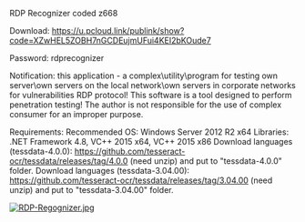 RDP Recognizer coded z668

Download: https://u.pcloud.link/publink/show?code=XZwHEL5ZOBH7nGCDEujmUFui4KEI2bKOude7

Password: rdprecognizer




Notification: this application - a complex\utility\program for testing own server\own servers on the local network\own servers in corporate networks 
for vulnerabilities RDP protocol! This software is a tool designed to perform penetration testing!
The author is not responsible for the use of complex consumer for an improper purpose.


Requirements:
Recommended OS: Windows Server 2012 R2 x64
Libraries: .NET Framework 4.8, VC++ 2015 x64, VC++ 2015 x86
Download languages (tessdata-4.0.0): https://github.com/tesseract-ocr/tessdata/releases/tag/4.0.0 (need unzip) and put to "tessdata-4.0.0" folder.
Download languages (tessdata-3.04.00): https://github.com/tesseract-ocr/tessdata/releases/tag/3.04.00  (need unzip) and put to "tessdata-3.04.00" folder.

<a href="https://radikal.host/i/2W5JbW"><img src="https://e.radikal.host/2025/02/11/RDP-Regognizer.jpg" alt="RDP-Regognizer.jpg" border="0"></a>
